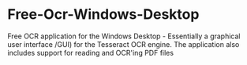 # Free-Ocr-Windows-Desktop
Free OCR application for the Windows Desktop - Essentially a graphical user interface /GUI) for the Tesseract OCR engine. The application also includes support for reading and OCR'ing PDF files

